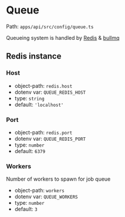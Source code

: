 # Queue

Path: `apps/api/src/config/queue.ts`

Queueing system is handled by [Redis](https://redis.io) & [bullmq](https://github.com/taskforcesh/bullmq)

## Redis instance

### Host

- object-path: `redis.host`
- dotenv var: `QUEUE_REDIS_HOST`
- type: `string`
- default: `'localhost'`

### Port

- object-path: `redis.port`
- dotenv var: `QUEUE_REDIS_PORT`
- type: `number`
- default: `6379`

### Workers

Number of workers to spawn for job queue

- object-path: `workers`
- dotenv var: `QUEUE_WORKERS`
- type: `number`
- default: `3`
